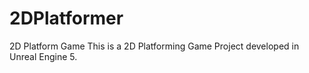 # 2DPlatformer
2D Platform Game
This is a 2D Platforming Game Project developed in Unreal Engine 5.
